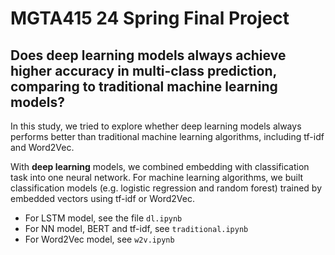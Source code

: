 # MGTA415 24 Spring Final Project
## Does deep learning models always achieve higher accuracy in multi-class prediction, comparing to traditional machine learning models?

In this study, we tried to explore whether deep learning models always performs better than traditional machine learning algorithms, including tf-idf and Word2Vec.

With **deep learning** models, we combined embedding with classification task into one neural network. For machine learning algorithms, we built classification models (e.g. logistic regression and random forest) trained by embedded vectors using tf-idf or Word2Vec.

- For LSTM model, see the file ```dl.ipynb```
- For NN model, BERT and tf-idf, see ```traditional.ipynb```
- For Word2Vec model, see ```w2v.ipynb```
